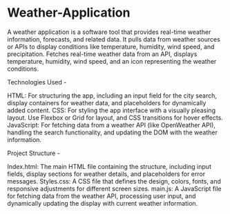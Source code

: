 # Weather-Application

A weather application is a software tool that provides real-time weather information, forecasts, and related data. It pulls data from weather sources or APIs to display conditions like temperature, humidity, wind speed, and precipitation.
Fetches real-time weather data from an API, displays temperature, humidity, wind speed, and an icon representing the weather conditions.

Technologies Used -

HTML: For structuring the app, including an input field for the city search, display containers for weather data, and placeholders for dynamically added content.
CSS: For styling the app interface with a visually pleasing layout. Use Flexbox or Grid for layout, and CSS transitions for hover effects.
JavaScript: For fetching data from a weather API (like OpenWeather API), handling the search functionality, and updating the DOM with the weather information.

Project Structure -

Index.html: The main HTML file containing the structure, including input fields, display sections for weather details, and placeholders for error messages.
Styles.css: A CSS file that defines the design, colors, fonts, and responsive adjustments for different screen sizes.
main.js: A JavaScript file for fetching data from the weather API, processing user input, and dynamically updating the display with current weather information.
